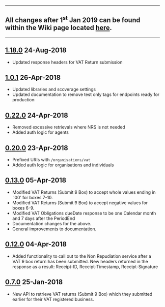 <hr>

## All changes after 1<sup>st</sup> Jan 2019 can be found within the Wiki page located [here](https://github.com/hmrc/vat-api/wiki/Changelog).

<hr>

## [1.18.0](https://github.com/hmrc/vat-api/releases/tag/v1.18.0) 24-Aug-2018
* Updated response headers for VAT Return submission

## [1.0.1](https://github.com/hmrc/vat-api/releases/tag/v1.0.1) 26-Apr-2018
* Updated libraries and scoverage settings
* Updated documentation to remove test only tags for endpoints ready for production

## [0.22.0](https://github.com/hmrc/vat-api/releases/tag/v0.22.0) 24-Apr-2018

* Removed excessive retrievals where NRS is not needed
* Added auth logic for agents

## [0.20.0](https://github.com/hmrc/vat-api/releases/tag/v0.20.0) 23-Apr-2018

* Prefixed URIs with `/organisations/vat`
* Added auth logic for organisations and individuals

## [0.13.0](https://github.com/hmrc/vat-api/releases/tag/v0.13.0) 05-Apr-2018

* Modified VAT Returns (Submit 9 Box) to accept whole values ending in '.00' for boxes 7-10.
* Modified VAT Returns (Submit 9 Box) to accept negative values for boxes 6-9.
* Modified VAT Obligations dueDate response to be one Calendar month and 7 days after the PeriodEnd
* Documentation changes for the above.
* General improvements to documentation.

## [0.12.0](https://github.com/hmrc/vat-api/releases/tag/v0.12.0) 04-Apr-2018

* Added functionality to call out to the Non Repudiation service after a VAT 9 box return has been submitted. New headers
  returned in the response as a result: Receipt-ID, Receipt-Timestamp, Receipt-Signature

## [0.7.0](https://github.com/hmrc/vat-api/releases/tag/v0.7.0) 25-Jan-2018

* New API to retrieve VAT returns (Submit 9 Box) which they submitted earlier for their VAT registered business.
